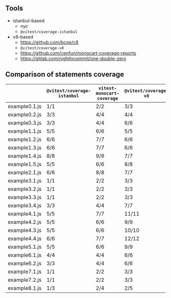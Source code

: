 ## Tools

- istanbul-based
  - nyc
  - `@vitest/coverage-istanbul`
- v8-based
  - https://github.com/bcoe/c8
  - `@vitest/coverage-v8`
  - https://github.com/cenfun/monocart-coverage-reports
  - https://gitlab.com/nightlycommit/one-double-zero

## Comparison of statements coverage

|               | `@vitest/coverage-istanbul` | `vitest-monocart-coverage` | `@vitest/coverage-v8` |
| ------------- | --------------------------- | -------------------------- | --------------------- |
| example0.1.js | 1/1                         | 2/2                        | 3/3                   |
| example0.2.js | 3/3                         | 4/4                        | 4/4                   |
| example0.3.js | 3/3                         | 4/4                        | 6/6                   |
| example1.1.js | 5/5                         | 6/6                        | 5/5                   |
| example1.2.js | 6/6                         | 7/7                        | 6/6                   |
| example1.3.js | 6/6                         | 7/7                        | 6/6                   |
| example1.4.js | 8/8                         | 9/9                        | 7/7                   |
| example1.5.js | 5/5                         | 6/6                        | 8/8                   |
| example2.1.js | 6/6                         | 8/8                        | 7/7                   |
| example3.1.js | 1/1                         | 2/2                        | 3/3                   |
| example3.2.js | 1/1                         | 2/2                        | 3/3                   |
| example3.3.js | 1/1                         | 2/2                        | 3/3                   |
| example3.4.js | 3/3                         | 4/4                        | 7/7                   |
| example4.1.js | 5/5                         | 7/7                        | 11/11                 |
| example4.2.js | 5/5                         | 6/6                        | 9/9                   |
| example4.3.js | 5/5                         | 6/6                        | 10/10                 |
| example4.4.js | 6/6                         | 7/7                        | 12/12                 |
| example5.1.js | 5/5                         | 6/6                        | 9/9                   |
| example6.1.js | 4/4                         | 4/4                        | 6/6                   |
| example6.2.js | 3/3                         | 4/4                        | 6/6                   |
| example7.1.js | 1/1                         | 2/2                        | 3/3                   |
| example7.2.js | 1/1                         | 2/2                        | 3/3                   |
| example8.1.js | 1/3                         | 2/4                        | 2/5                   |
